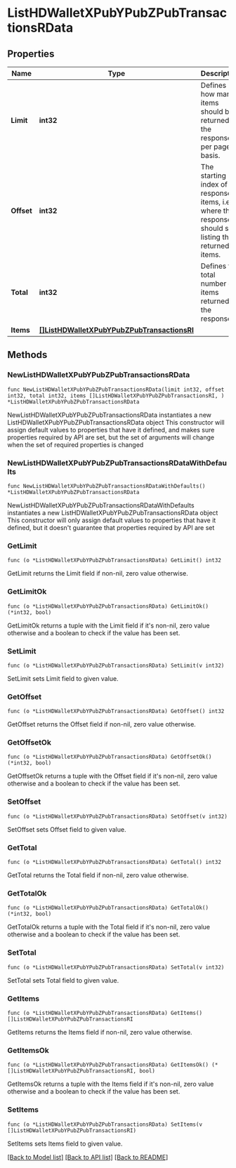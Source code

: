 # ListHDWalletXPubYPubZPubTransactionsRData

## Properties

Name | Type | Description | Notes
------------ | ------------- | ------------- | -------------
**Limit** | **int32** | Defines how many items should be returned in the response per page basis. | 
**Offset** | **int32** | The starting index of the response items, i.e. where the response should start listing the returned items. | 
**Total** | **int32** | Defines the total number of items returned in the response. | 
**Items** | [**[]ListHDWalletXPubYPubZPubTransactionsRI**](ListHDWalletXPubYPubZPubTransactionsRI.md) |  | 

## Methods

### NewListHDWalletXPubYPubZPubTransactionsRData

`func NewListHDWalletXPubYPubZPubTransactionsRData(limit int32, offset int32, total int32, items []ListHDWalletXPubYPubZPubTransactionsRI, ) *ListHDWalletXPubYPubZPubTransactionsRData`

NewListHDWalletXPubYPubZPubTransactionsRData instantiates a new ListHDWalletXPubYPubZPubTransactionsRData object
This constructor will assign default values to properties that have it defined,
and makes sure properties required by API are set, but the set of arguments
will change when the set of required properties is changed

### NewListHDWalletXPubYPubZPubTransactionsRDataWithDefaults

`func NewListHDWalletXPubYPubZPubTransactionsRDataWithDefaults() *ListHDWalletXPubYPubZPubTransactionsRData`

NewListHDWalletXPubYPubZPubTransactionsRDataWithDefaults instantiates a new ListHDWalletXPubYPubZPubTransactionsRData object
This constructor will only assign default values to properties that have it defined,
but it doesn't guarantee that properties required by API are set

### GetLimit

`func (o *ListHDWalletXPubYPubZPubTransactionsRData) GetLimit() int32`

GetLimit returns the Limit field if non-nil, zero value otherwise.

### GetLimitOk

`func (o *ListHDWalletXPubYPubZPubTransactionsRData) GetLimitOk() (*int32, bool)`

GetLimitOk returns a tuple with the Limit field if it's non-nil, zero value otherwise
and a boolean to check if the value has been set.

### SetLimit

`func (o *ListHDWalletXPubYPubZPubTransactionsRData) SetLimit(v int32)`

SetLimit sets Limit field to given value.


### GetOffset

`func (o *ListHDWalletXPubYPubZPubTransactionsRData) GetOffset() int32`

GetOffset returns the Offset field if non-nil, zero value otherwise.

### GetOffsetOk

`func (o *ListHDWalletXPubYPubZPubTransactionsRData) GetOffsetOk() (*int32, bool)`

GetOffsetOk returns a tuple with the Offset field if it's non-nil, zero value otherwise
and a boolean to check if the value has been set.

### SetOffset

`func (o *ListHDWalletXPubYPubZPubTransactionsRData) SetOffset(v int32)`

SetOffset sets Offset field to given value.


### GetTotal

`func (o *ListHDWalletXPubYPubZPubTransactionsRData) GetTotal() int32`

GetTotal returns the Total field if non-nil, zero value otherwise.

### GetTotalOk

`func (o *ListHDWalletXPubYPubZPubTransactionsRData) GetTotalOk() (*int32, bool)`

GetTotalOk returns a tuple with the Total field if it's non-nil, zero value otherwise
and a boolean to check if the value has been set.

### SetTotal

`func (o *ListHDWalletXPubYPubZPubTransactionsRData) SetTotal(v int32)`

SetTotal sets Total field to given value.


### GetItems

`func (o *ListHDWalletXPubYPubZPubTransactionsRData) GetItems() []ListHDWalletXPubYPubZPubTransactionsRI`

GetItems returns the Items field if non-nil, zero value otherwise.

### GetItemsOk

`func (o *ListHDWalletXPubYPubZPubTransactionsRData) GetItemsOk() (*[]ListHDWalletXPubYPubZPubTransactionsRI, bool)`

GetItemsOk returns a tuple with the Items field if it's non-nil, zero value otherwise
and a boolean to check if the value has been set.

### SetItems

`func (o *ListHDWalletXPubYPubZPubTransactionsRData) SetItems(v []ListHDWalletXPubYPubZPubTransactionsRI)`

SetItems sets Items field to given value.



[[Back to Model list]](../README.md#documentation-for-models) [[Back to API list]](../README.md#documentation-for-api-endpoints) [[Back to README]](../README.md)


